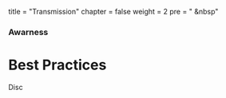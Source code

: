 
title = "Transmission"
chapter = false
weight = 2
pre = "<i class='fas fa-head-side-cough'></i> &nbsp"


### Awarness

# Best Practices

Disc

